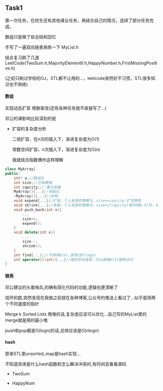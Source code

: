 ## Task1

第一次任务，在校生还有其他课业任务，再结合自己的情况，选择了部分任务完成。

数组只是做了些总结和回忆

手写了一遍双向链表熟练一下 MyList.h

结合复习刷了几道LeetCode(TwoSum.h,MajorityElementII.h,HappyNumber.h,FirstMissingPositive.h)

(之前只刷过学校的OJ，STL都不让用的...，leetcode突然好不习惯，STL很多知识也不熟练) 

#### 数组 

实现动态扩容 增删查改(还有各种任务就不直接写了...)

邓公的课影响比较深刻的是

* 扩容的复杂度分析 

  二倍扩容，在n次的插入下，渐进复杂度为O(1)

  常数空间扩容，n次插入下，渐进复杂度为O(n)

  我就结合指数爆炸这样理解

```c++
class MyArray{
public:
    int* a;//数组头
    int size;//已有数据
    int capcity;// 最大容量
    MyArray(){...}//初始化
    ~MyArray(){...}//析构
    void expend{...}//扩容，个人采用的策略为，size==capcity,扩充两倍
    void shrink{...}//收缩，个人采用的策略为，size<u*capcity(暂时取0.3)时，收缩为1/2
    void push_back(int x){
        ...
        size++;
        expend();
    }
    void delete(int x){
        ...
        size--;
        shrink();
    }
    int find{...};//不排序O(n),排序过O(logn)
    int operator[](int){...}//储存空间连续，可以直接O(1)按秩访问
}
```

#### 链表

邓公建议的头尾哨兵,的确有简化代码的功能,逻辑也更清晰了

找环的题,突然发现在我做之前就在各种博客,公众号的推送上看过了...似乎是用两个不同速度的指针

Merge k Sorted Lists 用堆的话,复杂度应该可以优化...自己写的MyList里的merge就是用的最小堆

push和pop都是O(logn)的话,总体应该是O(nlogn)

#### hash

原来STL里unsorted_map是hash实现...

不知道具体是什么hash函数和怎么解决冲突的,有时间去看看源码

* TwoSum

* HappyNum

